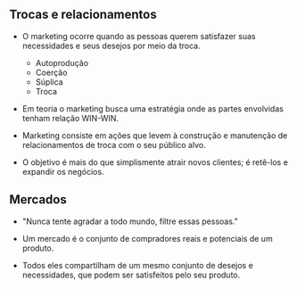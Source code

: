 ## Trocas e relacionamentos

* O marketing ocorre quando as pessoas querem satisfazer suas necessidades e seus desejos por meio da troca.
    - Autoprodução
    - Coerção
    - Súplica
    - Troca

* Em teoria o marketing busca uma estratégia onde as partes envolvidas tenham relação WIN-WIN.

* Marketing consiste em ações que levem à construção e manutenção de relacionamentos de troca com o seu público alvo.

* O objetivo é mais do que simplismente atrair novos clientes; é retê-los e expandir os negócios.

## Mercados

- "Nunca tente agradar a todo mundo, filtre essas pessoas."

* Um mercado é o conjunto de compradores reais e potenciais de um produto.

* Todos eles compartilham de um mesmo conjunto de desejos e necessidades, que podem ser satisfeitos pelo seu produto.